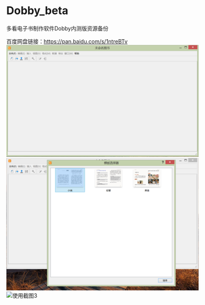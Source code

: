 # Dobby_beta
多看电子书制作软件Dobby内测版资源备份

百度网盘链接：https://pan.baidu.com/s/1ntreBTv
![使用截图1](/image/2015-05-13_185632.png)
![使用截图2](/image/2015-05-13_185648.png)
![使用截图3](/Dobby_beta/blob/master/image/2015-05-13_185737.png)
